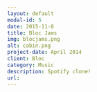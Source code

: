 ```yaml
---
layout: default
modal-id: 5
date: 2015-11-8
title: Bloc Jams
img: blocjams.png
alt: cabin.png
project-date: April 2014
client: Bloc
category: Music
description: Spotify clone!
url:
---
```

